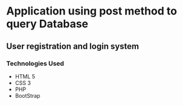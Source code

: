 # Application using post method to query Database

## User registration and login system

### Technologies Used
- HTML 5
- CSS 3
- PHP
- BootStrap
